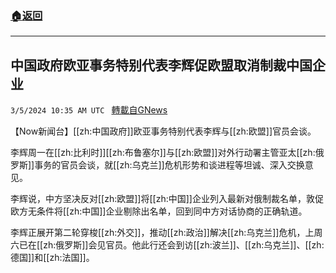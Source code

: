 ###  [:house:返回](README.md)
---


## 中国政府欧亚事务特别代表李辉促欧盟取消制裁中国企业
`3/5/2024 10:35 AM UTC ` [轉載自GNews](https://gnews.org/articles/2366780)

【Now新闻台】[[zh:中国政府]]欧亚事务特别代表李辉与[[zh:欧盟]]官员会谈。

李辉周一在[[zh:比利时]][[zh:布鲁塞尔]]与[[zh:欧盟]]对外行动署主管亚太[[zh:俄罗斯]]事务的官员会谈，就[[zh:乌克兰]]危机形势和谈进程等坦诚、深入交换意见。

李辉说，中方坚决反对[[zh:欧盟]]将[[zh:中国]]企业列入最新对俄制裁名单，敦促欧方无条件将[[zh:中国]]企业剔除出名单，回到同中方对话协商的正确轨道。

李辉正展开第二轮穿梭[[zh:外交]]，推动[[zh:政治]]解决[[zh:乌克兰]]危机，上周六已在[[zh:俄罗斯]]会见官员。他此行还会到访[[zh:波兰]]、[[zh:乌克兰]]、[[zh:德国]]和[[zh:法国]]。
